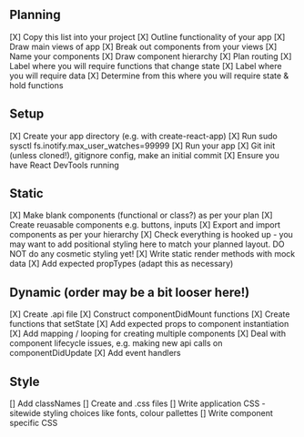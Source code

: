 ## Planning
[X] Copy this list into your project
[X] Outline functionality of your app
[X] Draw main views of app
[X] Break out components from your views
[X] Name your components
[X] Draw component hierarchy
[X] Plan routing
[X] Label where you will require functions that change state
[X] Label where you will require data
[X] Determine from this where you will require state & hold functions

## Setup
[X] Create your app directory (e.g. with create-react-app)
[X] Run sudo sysctl fs.inotify.max_user_watches=99999
[X] Run your app
[X] Git init (unless cloned!), gitignore config, make an initial commit
[X] Ensure you have React DevTools running

## Static
[X] Make blank components (functional or class?) as per your plan
[X] Create reuasable components e.g. buttons, inputs
[X] Export and import components as per your hierarchy
[X] Check everything is hooked up
    - you may want to add positional styling here to match your planned layout. DO NOT do any cosmetic styling yet!
[X] Write static render methods with mock data
[X] Add expected propTypes (adapt this as necessary)

## Dynamic (order may be a bit looser here!)
[X] Create .api file
[X] Construct componentDidMount functions
[X] Create functions that setState
[X] Add expected props to component instantiation
[X] Add mapping / looping for creating multiple components
[X] Deal with component lifecycle issues, e.g. making new api calls on componentDidUpdate
[X] Add event handlers

## Style
[] Add classNames
[] Create and .css files
[] Write application CSS - sitewide styling choices like fonts, colour pallettes
[] Write component specific CSS